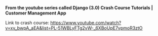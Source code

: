 **From the youtube series called Django (3.0) Crash Course Tutorials | Customer Management App**

Link to crash course: https://www.youtube.com/watch?v=xv_bwpA_aEA&list=PL-51WBLyFTg2vW-_6XBoUpE7vpmoR3ztO
